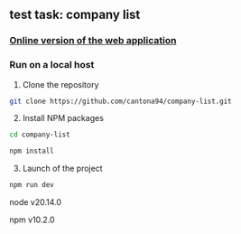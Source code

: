 ## test task: company list

### [Online version of the web application](https://cantona94.github.io/company-list/)

### Run on a local host

1. Clone the repository

```sh
git clone https://github.com/cantona94/company-list.git
```

2. Install NPM packages

```sh
cd company-list
```

```sh
npm install
```

3. Launch of the project

```sh
npm run dev
```

node v20.14.0

npm v10.2.0
